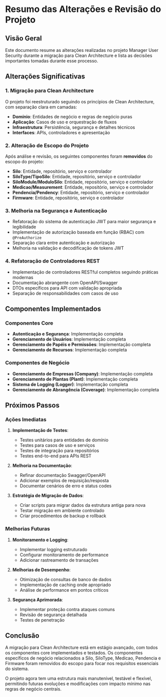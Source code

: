 # Resumo das Alterações e Revisão do Projeto

## Visão Geral

Este documento resume as alterações realizadas no projeto Manager User Security durante a migração para Clean Architecture e lista as decisões importantes tomadas durante esse processo.

## Alterações Significativas

### 1. Migração para Clean Architecture

O projeto foi reestruturado seguindo os princípios de Clean Architecture, com separação clara em camadas:
- **Domínio**: Entidades de negócio e regras de negócio puras
- **Aplicação**: Casos de uso e orquestração de fluxos
- **Infraestrutura**: Persistência, segurança e detalhes técnicos
- **Interfaces**: APIs, controladores e apresentação

### 2. Alteração de Escopo do Projeto

Após análise e revisão, os seguintes componentes foram **removidos** do escopo do projeto:
- **Silo**: Entidade, repositório, serviço e controlador
- **SiloType/TipoSilo**: Entidade, repositório, serviço e controlador
- **SiloModule/ModuloSilo**: Entidade, repositório, serviço e controlador
- **Medicao/Measurement**: Entidade, repositório, serviço e controlador
- **Pendencia/Pendency**: Entidade, repositório, serviço e controlador
- **Firmware**: Entidade, repositório, serviço e controlador

### 3. Melhoria na Segurança e Autenticação

- Refatoração do sistema de autenticação JWT para maior segurança e legibilidade
- Implementação de autorização baseada em função (RBAC) com `@PreAuthorize`
- Separação clara entre autenticação e autorização
- Melhoria na validação e decodificação de tokens JWT

### 4. Refatoração de Controladores REST

- Implementação de controladores RESTful completos seguindo práticas modernas
- Documentação abrangente com OpenAPI/Swagger
- DTOs específicos para API com validação apropriada
- Separação de responsabilidades com casos de uso

## Componentes Implementados

### Componentes Core

- **Autenticação e Segurança**: Implementação completa
- **Gerenciamento de Usuários**: Implementação completa
- **Gerenciamento de Papéis e Permissões**: Implementação completa
- **Gerenciamento de Recursos**: Implementação completa

### Componentes de Negócio

- **Gerenciamento de Empresas (Company)**: Implementação completa
- **Gerenciamento de Plantas (Plant)**: Implementação completa
- **Sistema de Logging (Logger)**: Implementação completa
- **Gerenciamento de Abrangência (Coverage)**: Implementação completa

## Próximos Passos

### Ações Imediatas

1. **Implementação de Testes**:
   - Testes unitários para entidades de domínio
   - Testes para casos de uso e serviços
   - Testes de integração para repositórios
   - Testes end-to-end para APIs REST

2. **Melhoria na Documentação**:
   - Refinar documentação Swagger/OpenAPI
   - Adicionar exemplos de requisição/resposta
   - Documentar cenários de erro e status codes

3. **Estratégia de Migração de Dados**:
   - Criar scripts para migrar dados da estrutura antiga para nova
   - Testar migração em ambiente controlado
   - Criar procedimentos de backup e rollback

### Melhorias Futuras

1. **Monitoramento e Logging**:
   - Implementar logging estruturado
   - Configurar monitoramento de performance
   - Adicionar rastreamento de transações

2. **Melhorias de Desempenho**:
   - Otimização de consultas de banco de dados
   - Implementação de caching onde apropriado
   - Análise de performance em pontos críticos

3. **Segurança Aprimorada**:
   - Implementar proteção contra ataques comuns
   - Revisão de segurança detalhada
   - Testes de penetração

## Conclusão

A migração para Clean Architecture está em estágio avançado, com todos os componentes core implementados e testados. Os componentes específicos de negócio relacionados a Silo, SiloType, Medicao, Pendencia e Firmware foram removidos do escopo para focar nos requisitos essenciais do sistema.

O projeto agora tem uma estrutura mais manutenível, testável e flexível, permitindo futuras evoluções e modificações com impacto mínimo nas regras de negócio centrais.